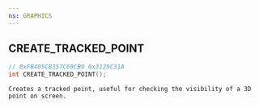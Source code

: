 ```yaml
---
ns: GRAPHICS
---
```

## CREATE_TRACKED_POINT

```c
// 0xFB405CB357C69CB9 0x3129C31A
int CREATE_TRACKED_POINT();
```

```
Creates a tracked point, useful for checking the visibility of a 3D point on screen.
```

